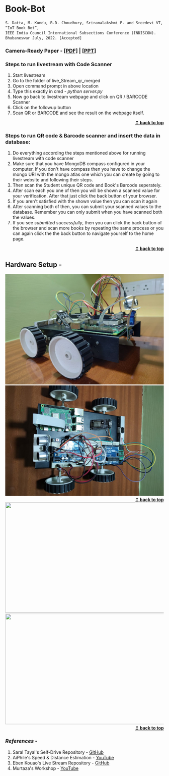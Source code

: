 # Book-Bot

```
S. Datta, M. Kundu, R.D. Choudhury, Sriramalakshmi P. and Sreedevi VT, “IoT Book Bot”, 
IEEE India Council International Subsections Conference (INDISCON). Bhubaneswar July, 2022. [Accepted]
```
### Camera-Ready Paper - [[PDF]](https://github.com/souvik0306/Book-Bot/blob/master/INDISCON/IoT%20Book%20Bot%20Final%20Draft.pdf) | [[PPT]](https://github.com/souvik0306/Book-Bot/blob/master/INDISCON/INDISCON%20Paper%20ID%20-%20152%20PPT.pdf)

### Steps to run livestream with Code Scanner
1) Start livestream
2) Go to the folder of live_Stream_qr_merged
3) Open command prompt in above location
4) Type this exactly in cmd - *python server.py*
5) Now go back to livestream webpage and click on QR / BARCODE Scanner
6) Click on the followup button
7) Scan QR or BARCODE and see the result on the webpage itself. 

<div align="right">
    <b><a href="#">↥ back to top</a></b>
</div>

### Steps to run QR code & Barcode scanner and insert the data in database:

1) Do everything according the steps mentioned above for running livestream with code scanner
2) Make sure that you have MongoDB compass configured in your computer. If you don't have compass then you have to change the mongo URI with the mongo atlas one which you can create by going to their website and following their steps.
3) Then scan the Student unique QR code and Book's Barcode seperately.
4) After scan each you one of then you will be shown a scanned value for your verification. After that just click the back button of your browser.
5) If you aren't satisfied with the shown value then you can scan it again
6) After scanning both of then, you can submit your scanned values to the database. Remember you can only submit when you have scanned both the values.
7) If you see *submitted successfully*, then you can click the back button of the browser and scan more books by repeating the same process or you can again click the the back button to navigate yourself to the home page.

<div align="right">
    <b><a href="#">↥ back to top</a></b>
</div>

## Hardware Setup - 

<img src="https://github.com/souvik0306/Book-Bot/blob/master/Media/Image (2).jpeg" width="550" height="350">
<img src="https://github.com/souvik0306/Book-Bot/blob/master/Media/Image (3).jpeg" width="550" height="350">

<div align="right">
    <b><a href="#">↥ back to top</a></b>
</div>

<!-- <img src="https://github.com/souvik0306/Book-Bot/blob/master/Media/Image (1).jpeg" width="550" height="350"> -->
<!-- <img src="https://github.com/souvik0306/Book-Bot/blob/master/Photos/d.jpeg" width="550" height="350">
 -->
 <image src="https://github.com/souvik0306/Book-Bot/blob/master/Media/Test_Run_1.gif" width="550" height="350">

  <image src="https://github.com/souvik0306/Book-Bot/blob/master/Media/Video_2.gif" width="550" height="350">

<div align="right">
    <b><a href="#">↥ back to top</a></b>
</div>

### *References* - 
1. Saral Tayal's Self-Drive Repository - [GitHub](https://github.com/SaralTayal123/SelfDrive)
2. AiPhile's Speed & Distance Estimation - [YouTube](https://www.youtube.com/watch?v=DIxcLghsQ4Q&ab_channel=AiPhile)
3. Eben Kouao's Live Stream Repository - [GitHub](https://github.com/EbenKouao/pi-camera-stream-flask)
4. Murtaza's Workshop - [YouTube](https://www.youtube.com/channel/UCYUjYU5FveRAscQ8V21w81A)

